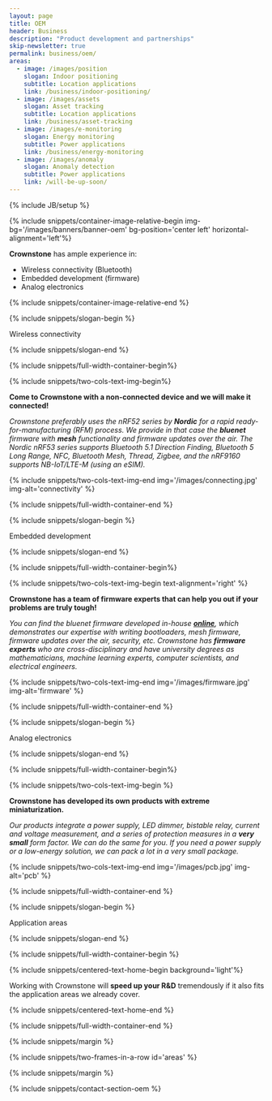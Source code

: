 ```yaml
---
layout: page
title: OEM
header: Business
description: "Product development and partnerships"
skip-newsletter: true
permalink: business/oem/
areas:
  - image: /images/position
    slogan: Indoor positioning
    subtitle: Location applications
    link: /business/indoor-positioning/
  - image: /images/assets
    slogan: Asset tracking
    subtitle: Location applications
    link: /business/asset-tracking
  - image: /images/e-monitoring
    slogan: Energy monitoring
    subtitle: Power applications
    link: /business/energy-monitoring
  - image: /images/anomaly
    slogan: Anomaly detection
    subtitle: Power applications
    link: /will-be-up-soon/
---
```


{% include JB/setup %}

{% include snippets/container-image-relative-begin img-bg='/images/banners/banner-oem' bg-position='center left' horizontal-alignment='left'%}

**Crownstone** has ample experience in: 
* Wireless connectivity (Bluetooth)
* Embedded development (firmware)
* Analog electronics

{% include snippets/container-image-relative-end %}

{% include snippets/slogan-begin %}

Wireless connectivity

{% include snippets/slogan-end %}

{% include snippets/full-width-container-begin%}

{% include snippets/two-cols-text-img-begin%}

**Come to Crownstone with a non-connected device and we will make it connected!**  

*Crownstone preferably uses the nRF52 series by **Nordic** for a rapid ready-for-manufacturing (RFM) process. We provide in that case the **bluenet** firmware with **mesh** functionality and firmware updates over the air. The Nordic nRF53 series supports Bluetooth 5.1 Direction Finding, Bluetooth 5 Long Range, NFC, Bluetooth Mesh, Thread, Zigbee, and the nRF9160 supports NB-IoT/LTE-M (using an eSIM).*

{% include snippets/two-cols-text-img-end img='/images/connecting.jpg' img-alt='connectivity' %}

{% include snippets/full-width-container-end %}


{% include snippets/slogan-begin %}

Embedded development

{% include snippets/slogan-end %}

{% include snippets/full-width-container-begin%}

{% include snippets/two-cols-text-img-begin text-alignment='right' %}

**Crownstone has a team of firmware experts that can help you out if your problems are truly tough!**

*You can find the bluenet firmware developed in-house **[online](https://github.com/crownstone/bluenet/)**, which demonstrates our expertise with writing bootloaders, mesh firmware, firmware updates over the air, security, etc. Crownstone has **firmware experts** who are cross-disciplinary and have university degrees as mathematicians, machine learning experts, computer scientists, and electrical engineers.*
 
{% include snippets/two-cols-text-img-end img='/images/firmware.jpg' img-alt='firmware' %}

{% include snippets/full-width-container-end %}


{% include snippets/slogan-begin %}

Analog electronics

{% include snippets/slogan-end %}

{% include snippets/full-width-container-begin%}

{% include snippets/two-cols-text-img-begin %}

**Crownstone has developed its own products with extreme miniaturization.**

*Our products integrate a power supply, LED dimmer, bistable relay, current and voltage measurement, and a series of protection measures in a **very small** form factor. We can do the same for you. If you need a power supply or a low-energy solution, we can pack a lot in a very small package.*
 
{% include snippets/two-cols-text-img-end img='/images/pcb.jpg' img-alt='pcb' %}

{% include snippets/full-width-container-end %}


{% include snippets/slogan-begin %}

Application areas

{% include snippets/slogan-end %}

{% include snippets/full-width-container-begin %}

{% include snippets/centered-text-home-begin background='light'%}

Working with Crownstone will **speed up your R&D** tremendously if it also fits the application areas we already cover.

{% include snippets/centered-text-home-end %}

{% include snippets/full-width-container-end %}


{% include snippets/margin %}

{% include snippets/two-frames-in-a-row id='areas' %}

{% include snippets/margin %}


{% include snippets/contact-section-oem %}